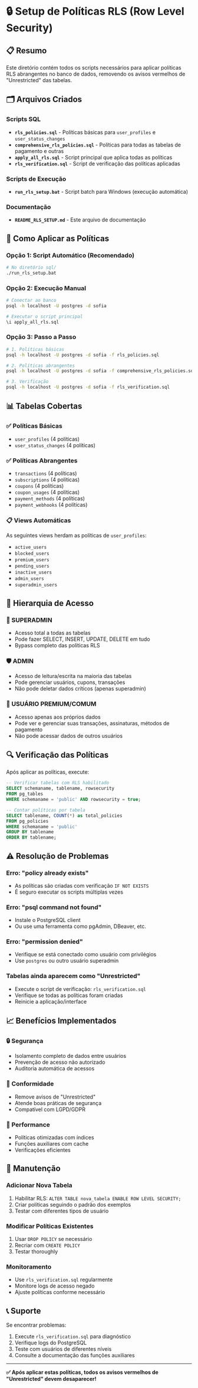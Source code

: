 # 🔒 Setup de Políticas RLS (Row Level Security)

## 📋 Resumo

Este diretório contém todos os scripts necessários para aplicar políticas RLS abrangentes no banco de dados, removendo os avisos vermelhos de "Unrestricted" das tabelas.

## 🗂️ Arquivos Criados

### Scripts SQL
- **`rls_policies.sql`** - Políticas básicas para `user_profiles` e `user_status_changes`
- **`comprehensive_rls_policies.sql`** - Políticas para todas as tabelas de pagamento e outras
- **`apply_all_rls.sql`** - Script principal que aplica todas as políticas
- **`rls_verification.sql`** - Script de verificação das políticas aplicadas

### Scripts de Execução
- **`run_rls_setup.bat`** - Script batch para Windows (execução automática)

### Documentação
- **`README_RLS_SETUP.md`** - Este arquivo de documentação

## 🚀 Como Aplicar as Políticas

### Opção 1: Script Automático (Recomendado)
```bash
# No diretório sql/
./run_rls_setup.bat
```

### Opção 2: Execução Manual
```bash
# Conectar ao banco
psql -h localhost -U postgres -d sofia

# Executar o script principal
\i apply_all_rls.sql
```

### Opção 3: Passo a Passo
```bash
# 1. Políticas básicas
psql -h localhost -U postgres -d sofia -f rls_policies.sql

# 2. Políticas abrangentes
psql -h localhost -U postgres -d sofia -f comprehensive_rls_policies.sql

# 3. Verificação
psql -h localhost -U postgres -d sofia -f rls_verification.sql
```

## 📊 Tabelas Cobertas

### ✅ Políticas Básicas
- `user_profiles` (4 políticas)
- `user_status_changes` (4 políticas)

### ✅ Políticas Abrangentes
- `transactions` (4 políticas)
- `subscriptions` (4 políticas) 
- `coupons` (4 políticas)
- `coupon_usages` (4 políticas)
- `payment_methods` (4 políticas)
- `payment_webhooks` (4 políticas)

### 📋 Views Automáticas
As seguintes views herdam as políticas de `user_profiles`:
- `active_users`
- `blocked_users`
- `premium_users`
- `pending_users`
- `inactive_users`
- `admin_users`
- `superadmin_users`

## 🔐 Hierarquia de Acesso

### 👑 SUPERADMIN
- Acesso total a todas as tabelas
- Pode fazer SELECT, INSERT, UPDATE, DELETE em tudo
- Bypass completo das políticas RLS

### 🛡️ ADMIN
- Acesso de leitura/escrita na maioria das tabelas
- Pode gerenciar usuários, cupons, transações
- Não pode deletar dados críticos (apenas superadmin)

### 💎 USUÁRIO PREMIUM/COMUM
- Acesso apenas aos próprios dados
- Pode ver e gerenciar suas transações, assinaturas, métodos de pagamento
- Não pode acessar dados de outros usuários

## 🔍 Verificação das Políticas

Após aplicar as políticas, execute:

```sql
-- Verificar tabelas com RLS habilitado
SELECT schemaname, tablename, rowsecurity 
FROM pg_tables 
WHERE schemaname = 'public' AND rowsecurity = true;

-- Contar políticas por tabela
SELECT tablename, COUNT(*) as total_policies
FROM pg_policies 
WHERE schemaname = 'public'
GROUP BY tablename
ORDER BY tablename;
```

## ⚠️ Resolução de Problemas

### Erro: "policy already exists"
- As políticas são criadas com verificação `IF NOT EXISTS`
- É seguro executar os scripts múltiplas vezes

### Erro: "psql command not found"
- Instale o PostgreSQL client
- Ou use uma ferramenta como pgAdmin, DBeaver, etc.

### Erro: "permission denied"
- Verifique se está conectado como usuário com privilégios
- Use `postgres` ou outro usuário superadmin

### Tabelas ainda aparecem como "Unrestricted"
- Execute o script de verificação: `rls_verification.sql`
- Verifique se todas as políticas foram criadas
- Reinicie a aplicação/interface

## 📈 Benefícios Implementados

### 🔒 Segurança
- Isolamento completo de dados entre usuários
- Prevenção de acesso não autorizado
- Auditoria automática de acessos

### 🎯 Conformidade
- Remove avisos de "Unrestricted"
- Atende boas práticas de segurança
- Compatível com LGPD/GDPR

### 🚀 Performance
- Políticas otimizadas com índices
- Funções auxiliares com cache
- Verificações eficientes

## 🔄 Manutenção

### Adicionar Nova Tabela
1. Habilitar RLS: `ALTER TABLE nova_tabela ENABLE ROW LEVEL SECURITY;`
2. Criar políticas seguindo o padrão dos exemplos
3. Testar com diferentes tipos de usuário

### Modificar Políticas Existentes
1. Usar `DROP POLICY` se necessário
2. Recriar com `CREATE POLICY`
3. Testar thoroughly

### Monitoramento
- Use `rls_verification.sql` regularmente
- Monitore logs de acesso negado
- Ajuste políticas conforme necessário

## 📞 Suporte

Se encontrar problemas:
1. Execute `rls_verification.sql` para diagnóstico
2. Verifique logs do PostgreSQL
3. Teste com usuários de diferentes níveis
4. Consulte a documentação das funções auxiliares

---

**✅ Após aplicar estas políticas, todos os avisos vermelhos de "Unrestricted" devem desaparecer!**